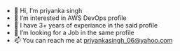 - 👋 Hi, I’m priyanka singh
- 👀 I’m interested in AWS DevOps profile
- 🌱 I have 3+ years of experiance in the said profile 
- 💞️ I’m looking for a Job in the same profile
- 📫 You can reach me at priyankasingh_06@yahoo.com

<!---
singh-priyanka-06/singh-priyanka-06 is a ✨ special ✨ repository because its `README.md` (this file) appears on your GitHub profile.
You can click the Preview link to take a look at your changes.
--->
